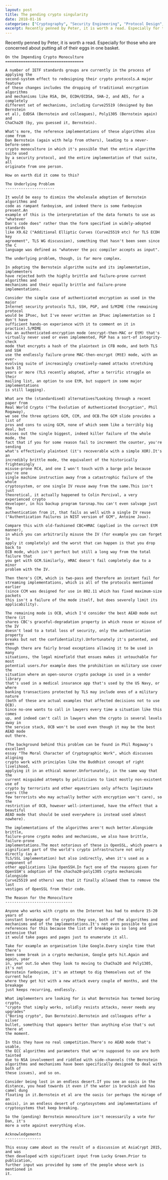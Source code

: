 ```yaml
---
layout: post
title: The pending crypto singularity
date: 2018-01-16
categories: ["Cryptography", "Security Engineering", "Protocol Design", "Crypto Monoculture", "IETF", "Internet Security", "AEAD", "Curve25519", "Open Source"]
excerpt: Recently penned by Peter, it is worth a read. Especially for those who are concerned about putting all of their eggs in one basket. On the Impending Crypto Monoculture
---
```

Recently penned by Peter, it is worth a read.  Especially for those who are
concerned about putting all of their eggs in one basket.  
    
    
    On the Impending Crypto Monoculture
    ===================================
    
    A number of IETF standards groups are currently in the process of applying the
    second-system effect to redesigning their crypto protocols.A major feature
    of these changes includes the dropping of traditional encryption algorithms
    and mechanisms like RSA, DH, ECDH/ECDSA, SHA-2, and AES, for a completely
    different set of mechanisms, including Curve25519 (designed by Dan Bernstein
    et al), EdDSA (Bernstein and colleagues), Poly1305 (Bernstein again) and
    ChaCha20 (by, you guessed it, Bernstein).
    
    What's more, the reference implementations of these algorithms also come from
    Dan Bernstein (again with help from others), leading to a never-before-seen
    crypto monoculture in which it's possible that the entire algorithm suite used
    by a security protocol, and the entire implementation of that suite, all
    originate from one person.
    
    How on earth did it come to this?
    
    The Underlying Problem
    ----------------------
    
    It would be easy to dismiss the wholesale adoption of Bernstein algorithms and
    code as rampant fanboyism, and indeed there is some fanboyism present.An
    example of this is the interpretation of the data formats to use as "whatever
    Dan's code does" rather than the form specified in widely-adopted standards
    like X9.62 ("Additional Elliptic Curves (Curve25519 etc) for TLS ECDH key
    agreement", TLS WG discussion), something that hasn't been seen since the C
    language was defined as "whatever the pcc compiler accepts as input".
    
    The underlying problem, though, is far more complex.
    
    In adopting the Bernstein algorithm suite and its implementation, implementers
    have rejected both the highly brittle and failure-prone current algorithms and
    mechanisms and their equally brittle and failure-prone implementations.
    
    Consider the simple case of authenticated encryption as used in the major
    Internet security protocols TLS, SSH, PGP, and S/MIME (the remaining protocol
    would be IPsec, but I've never written an IPsec implementation so I don't have
    sufficient hands-on experience with it to comment on it in practice).S/MIME
    has an authenticated-encryption mode (encrypt-then-MAC or EtM) that's
    virtually never used or even implemented, PGP has a sort-of integrity-check
    mode that encrypts a hash of the plaintext in CFB mode, and both TLS and SSH
    use the endlessly failure-prone MAC-then-encrypt (MtE) mode, with an ever-
    evolving suite of increasingly creatively-named attacks stretching back 15
    years or more (TLS recently adopted, after a terrific struggle on their
    mailing list, an option to use EtM, but support in some major implementations
    is still lagging).
    
    What are the (standardised) alternatives?Looking through a recent paper from
    Real World Crypto ("The Evolution of Authenticated Encryption", Phil Rogaway),
    we see the three options GCM, CCM, and OCB.The GCM slide provides a list of
    pros and cons to using GCM, none of which seem like a terribly big deal, but
    misses out the single biggest, indeed killer failure of the whole mode, the
    fact that if you for some reason fail to increment the counter, you're sending
    what's effectively plaintext (it's recoverable with a simple XOR).It's an
    incredibly brittle mode, the equivalent of the historically frighteningly
    misuse-prone RC4, and one I won't touch with a barge pole because you're one
    single machine instruction away from a catastrophic failure of the whole
    cryptosystem, or one single IV reuse away from the same.This isn't just
    theoretical, it actually happened to Colin Percival, a very experienced crypto
    developer, in his backup program tarsnap.You can't even salvage just the
    authentication from it, that fails as well with a single IV reuse
    ("Authentication Failures in NIST version of GCM", Antoine Joux).
    
    Compare this with old-fashioned CBC+HMAC (applied in the correct EtM manner),
    in which you can arbitrarily misuse the IV (for example you can forget to
    apply it completely) and the worst that can happen is that you drop back to
    ECB mode, which isn't perfect but still a long way from the total failure that
    you get with GCM.Similarly, HMAC doesn't fail completely due to a minor
    problem with the IV.
    
    Then there's CCM, which is two-pass and therefore an instant fail for
    streaming implementations, which is all of the protocols mentioned earlier
    (since CCM was designed for use in 802.11 which has fixed maximum-size packets
    this isn't a failure of the mode itself, but does severely limit its
    applicability).
    
    The remaining mode is OCB, which I'd consider the best AEAD mode out there (it
    shares CBC's graceful-degradation property in which reuse or misuse of the IV
    doesn't lead to a total loss of security, only the authentication property
    breaks but not the confidentiality).Unfortunately it's patented, and even
    though there are fairly broad exceptions allowing it to be used in many
    situations, the legal minefield that ensues makes it untouchable for most
    potential users.For example does the prohibition on military use cover the
    situation where an open-source crypto package is used in a vendor library
    that's used in a medical insurance app that's used by the US Navy, or where
    banking transactions protected by TLS may include ones of a military nature
    (both of these are actual examples that affected decisions not to use OCB).
    Since no-one wants to call in lawyers every time a situation like this comes
    up, and indeed can't call in lawyers when the crypto is several levels away in
    the service stack, OCB won't be used even though it may be the best AEAD mode
    out there.
    
    (The background behind this problem can be found in Phil Rogaway's excellent
    essay "The Moral Character of Cryptographic Work", which discusses aligning
    crypto work with principles like the Buddhist concept of right livelihood,
    applying it in an ethical manner.Unfortunately, in the same way that the
    current misguided attempts by politicians to limit mostly non-existent use of
    crypto by terrorists and other equestrians only affects legitimate users (the
    few terrorists who may actually bother with encryption won't care), so the
    restriction of OCB, however well-intentioned, have the effect that a beautiful
    AEAD mode that should be used everywhere is instead used almost nowhere).
    
    The implementations of the algorithms aren't much better.Alongside brittle,
    failure-prone crypto modes and mechanisms, we also have brittle, failure-prone
    implementations.The most notorious of these is OpenSSL, which powers a
    significant part of the world's crypto infrastructure not only directly (as a
    TLS/SSL implementation) but also indirectly, when it's used as a component of
    other applications like OpenSSH.In fact one of the reasons given for
    OpenSSH's adoption of the chacha20-poly1305 crypto mechanisms (alongside
    Curve25519 and others) was that it finally allowed them to remove the last
    vestiges of OpenSSL from their code.
    
    The Reason for the Monoculture
    ------------------------------
    
    Anyone who works with crypto on the Internet has had to endure 15-20 years of
    constant breakage of the crypto they use, both of the algorithms and
    mechanisms and of the implementations.It's not even possible to give
    references for this because the list of breakage is so long and extensive that
    it would take pages and pages just to enumerate it all.
    
    Take for example an organisation like Google.Every single time that there's
    been some break in a crypto mechanism, Google gets hit.Again and again, year
    in, year out.So when they look to moving to ChaCha20 and Poly1305, it's not
    Bernstein fanboyism, it's an attempt to dig themselves out of the current hole
    where they get hit with a new attack every couple of months, and the breakage
    just keeps recurring, endlessly.
    
    What implementers are looking for is what Bernstein has termed boring crypto,
    "crypto that simply works, solidly resists attacks, never needs any upgrades"
    ("Boring crypto", Dan Bernstein).Bernstein and colleagues offer a silver
    bullet, something that appears better than anything else that's out there at
    the moment.
    
    In this they have no real competition.There's no AEAD mode that's usable,
    the ECC algorithms and parameters that we're supposed to use are both tainted
    due to NSA involvement and riddled with side-channels (the Bernstein
    algorithms and mechanisms have been specifically designed to deal with both of
    these issues), and so on.
    
    Consider being lost in an endless desert.If you see an oasis in the
    distance, you head towards it even if the water is brackish and has camel dung
    floating in it.Bernstein et al are the oasis (or perhaps the mirage of an
    oasis), in an endless desert of cryptosystems and implementations of
    cryptosystems that keep breaking.
    
    So the (pending) Bernstein monoculture isn't necessarily a vote for Dan, it's
    more a vote against everything else.
    
    Acknowledgements
    ----------------
    
    This essay came about as the result of a discussion at AsiaCrypt 2015, and was
    then developed with significant input from Lucky Green.Prior to publication,
    further input was provided by some of the people whose work is mentioned in
    it.
    


